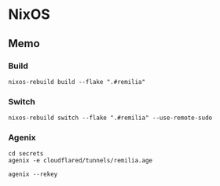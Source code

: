 # NixOS

## Memo

### Build

```
nixos-rebuild build --flake ".#remilia"
```

### Switch

```
nixos-rebuild switch --flake ".#remilia" --use-remote-sudo
```

### Agenix

```
cd secrets
agenix -e cloudflared/tunnels/remilia.age

agenix --rekey
```
